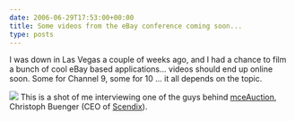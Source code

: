 ```yaml
---
date: 2006-06-29T17:53:00+00:00
title: Some videos from the eBay conference coming soon...
type: posts
---
```

I was down in Las Vegas a couple of weeks ago, and I had a chance to film a bunch of cool eBay based applications... videos should end up online soon. Some for Channel 9, some for 10 ... it all depends on the topic.

[<img src="http://static.flickr.com/46/172676032_4556ec093a_t.jpg" border="0" />](https://flickr.com/photos/amberphotography/172676032/)
This is a shot of me interviewing one of the guys behind [mceAuction](https://www.scendix.com/mceauction/), Christoph Buenger (CEO of [Scendix](https://www.scendix.com/)).
